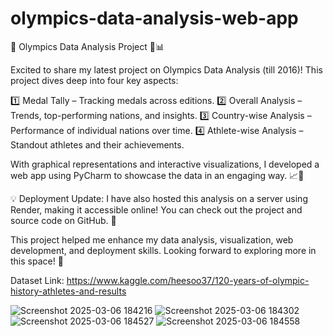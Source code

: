 # olympics-data-analysis-web-app
🚀 Olympics Data Analysis Project 🏅📊

Excited to share my latest project on Olympics Data Analysis (till 2016)! This project dives deep into four key aspects:

1️⃣ Medal Tally – Tracking medals across editions.
2️⃣ Overall Analysis – Trends, top-performing nations, and insights.
3️⃣ Country-wise Analysis – Performance of individual nations over time.
4️⃣ Athlete-wise Analysis – Standout athletes and their achievements.

With graphical representations and interactive visualizations, I developed a web app using PyCharm to showcase the data in an engaging way. 📈🎯

💡 Deployment Update: I have also hosted this analysis on a server using Render, making it accessible online! You can check out the project and source code on GitHub. 🔗

This project helped me enhance my data analysis, visualization, web development, and deployment skills. Looking forward to exploring more in this space! 🚀

Dataset Link: https://www.kaggle.com/heesoo37/120-years-of-olympic-history-athletes-and-results


![Screenshot 2025-03-06 184216](https://github.com/user-attachments/assets/c73530ce-ad31-4262-aa5c-d20c44b1416c)
![Screenshot 2025-03-06 184302](https://github.com/user-attachments/assets/6ba2cc78-1ada-44f7-9ea1-1b5768cf4c40)
![Screenshot 2025-03-06 184527](https://github.com/user-attachments/assets/84548855-237d-4963-831e-1e2cf05a2976)
![Screenshot 2025-03-06 184558](https://github.com/user-attachments/assets/9397bff2-6bc7-4740-a3a5-6d6608180e8e)
